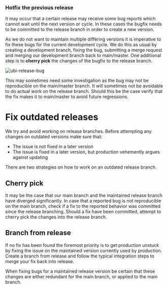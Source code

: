 ### Hotfix the previous release

It may occur that a certain release may receive some bug reports which cannot wait until the next version or cycle. In these cases the bugfix needs to be committed to the release branch in order to create a new version.

As we do not want to maintain multiple differing versions it is imperative to fix these bugs for the current development cycle. We do this as usual by creating a development branch, fixing the bug, submitting a merge request and merging our development branch back to main/master. One additional step is to **cherry pick** the changes of the bugfix to the release branch.

![ubi-release-bug](../uploads/2c2124312e83ec034bf931bf990df53a/ubi-release-bug.png)

This may sometimes need some investigation as the bug may not be reproducible on the main/master branch. It will sometimes not be avoidable to do actual work on the release branch. Should this be the case verify that the fix makes it to main/master to avoid future regressions.

# Fix outdated releases

We try and avoid working on release branches. Before attempting any changes on outdated versions make sure that:

* The issue is not fixed in a later version
* The issue is fixed in a later version, but production vehemently argues against updating

There are two strategies on how to work on an outdated release branch.

## Cherry pick

It may be the case that our main branch and the maintained release branch have diverged significantly. In case that a reported bug is not reproducible on the main branch, check if a fix to the reported behavior was committed since the release branching. Should a fix have been committed, attempt to cherry pick the changes into the release branch.

## Branch from release

If no fix has been found the foremost priority is to get production unstuck by fixing the issue on the maintained version currently used by production. Create a branch from release and follow the typical integration steps to merge your fix back into release.

When fixing bugs for a maintained release version be certain that these changes are either redundant for the main branch, or applied to the main branch.